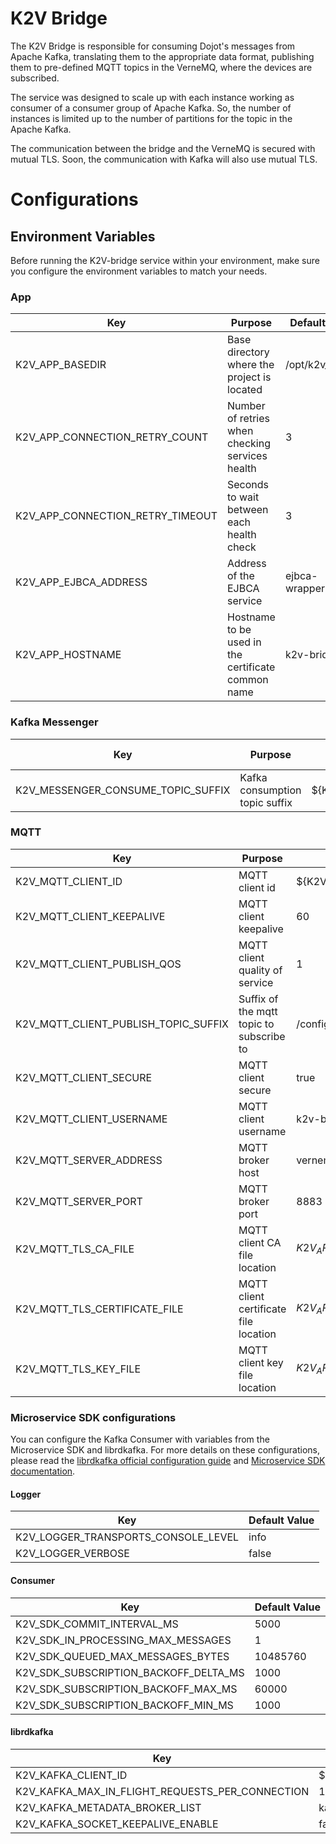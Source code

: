 # **K2V Bridge**

The K2V Bridge is responsible for consuming Dojot's messages from Apache Kafka, translating them to
the appropriate data format, publishing them to pre-defined MQTT topics in the VerneMQ, where the
devices are subscribed.

The service was designed to scale up with each instance working as consumer of a consumer group of
Apache Kafka. So, the number of instances is limited up to the number of partitions for the topic in the Apache Kafka.

The communication between the bridge and the VerneMQ is secured with mutual TLS. Soon, the communication with Kafka will also use mutual TLS.

# **Configurations**

## **Environment Variables**

Before running the K2V-bridge service within your environment, make sure you configure the environment variables to match your needs.

### **App**

Key                              | Purpose                                            | Default Value      | Valid Values     |
-------------------------------- | -------------------------------------------------- | ------------------ | ---------------- |
K2V_APP_BASEDIR                  | Base directory where the project is located        | /opt/k2v_bridge    | string           |
K2V_APP_CONNECTION_RETRY_COUNT   | Number of retries when checking services health    | 3                  | number           |
K2V_APP_CONNECTION_RETRY_TIMEOUT | Seconds to wait between each health check          | 3                  | number           |
K2V_APP_EJBCA_ADDRESS            | Address of the EJBCA service                       | ejbca-wrapper:5583 | hostname/IP:port |
K2V_APP_HOSTNAME                 | Hostname to be used in the certificate common name | k2v-bridge         | hostname/IP      |


### **Kafka Messenger**

Key                                | Purpose                        | Default Value       | Valid Values |
---------------------------------- | ------------------------------ | ------------------- | ------------ |
K2V_MESSENGER_CONSUME_TOPIC_SUFFIX | Kafka consumption topic suffix | ${K2V_APP_HOSTNAME} | string       |

### **MQTT**

Key                                  | Purpose                                  | Default Value                                        | Valid Values           |
------------------------------------ | ---------------------------------------- | ---------------------------------------------------- | ---------------------- |
K2V_MQTT_CLIENT_ID                   | MQTT client id                           | ${K2V_APP_HOSTNAME}                                  | string                 |
K2V_MQTT_CLIENT_KEEPALIVE            | MQTT client keepalive                    | 60                                                   | integer                |
K2V_MQTT_CLIENT_PUBLISH_QOS          | MQTT client quality of service           | 1                                                    | integer                |
K2V_MQTT_CLIENT_PUBLISH_TOPIC_SUFFIX | Suffix of the mqtt topic to subscribe to | /config                                              | string                 |
K2V_MQTT_CLIENT_SECURE               | MQTT client secure                       | true                                                 | boolean/string/integer |
K2V_MQTT_CLIENT_USERNAME             | MQTT client username                     | k2v-bridge                                           | string                 |
K2V_MQTT_SERVER_ADDRESS              | MQTT broker host                         | vernemq-k8s                                          | hostname/IP            |
K2V_MQTT_SERVER_PORT                 | MQTT broker port                         | 8883                                                 | integer                |
K2V_MQTT_TLS_CA_FILE                 | MQTT client CA file location             | ${K2V_APP_BASEDIR}/app/verne/${K2V_APP_HOSTNAME}.ca  | string                 |
K2V_MQTT_TLS_CERTIFICATE_FILE        | MQTT client certificate file location    | ${K2V_APP_BASEDIR}/app/verne/${K2V_APP_HOSTNAME}.crt | string                 |
K2V_MQTT_TLS_KEY_FILE                | MQTT client key file location            | ${K2V_APP_BASEDIR}/app/verne/${K2V_APP_HOSTNAME}.key | string                 |

### **Microservice SDK configurations**

You can configure the Kafka Consumer with variables from the Microservice SDK and librdkafka. For
more details on these configurations, please read the
[librdkafka official configuration guide](https://github.com/edenhill/librdkafka/blob/master/CONFIGURATION.md)
and [Microservice SDK documentation](https://www.npmjs.com/package/@dojot/microservice-sdk).

#### **Logger**

Key                                 | Default Value |
----------------------------------- | ------------- |
K2V_LOGGER_TRANSPORTS_CONSOLE_LEVEL | info          |
K2V_LOGGER_VERBOSE                  | false         |

#### **Consumer**

Key                                   | Default Value |
------------------------------------- | ------------- |
K2V_SDK_COMMIT_INTERVAL_MS            | 5000          |
K2V_SDK_IN_PROCESSING_MAX_MESSAGES    | 1             |
K2V_SDK_QUEUED_MAX_MESSAGES_BYTES     | 10485760      |
K2V_SDK_SUBSCRIPTION_BACKOFF_DELTA_MS | 1000          |
K2V_SDK_SUBSCRIPTION_BACKOFF_MAX_MS   | 60000         |
K2V_SDK_SUBSCRIPTION_BACKOFF_MIN_MS   | 1000          |

#### **librdkafka**

Key                                             | Default Value      |
----------------------------------------------- | ------------------ |
K2V_KAFKA_CLIENT_ID                             | ${K2V_APP_BASEDIR} |
K2V_KAFKA_MAX_IN_FLIGHT_REQUESTS_PER_CONNECTION | 1000000            |
K2V_KAFKA_METADATA_BROKER_LIST                  | kafka-server:9092  |
K2V_KAFKA_SOCKET_KEEPALIVE_ENABLE               | false              |
